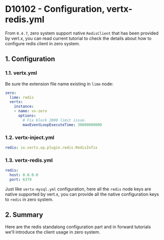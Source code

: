 # D10102 - Configuration, vertx-redis.yml

From `0.4.7`, zero system support native `RedisClient` that has been provided by vert.x, you can read current tutorial to check the details about how to configure redis client in zero system.

## 1. Configuration

### 1.1. vertx.yml

Be sure the extension file name existing in `lime` node:

```yaml
zero:
  lime: redis
  vertx:
    instance:
    - name: vx-zero
      options:
        # Fix block 2000 limit issue.
        maxEventLoopExecuteTime: 30000000000
```

### 1.2. vertx-inject.yml

```yaml
redis: io.vertx.up.plugin.redis.RedisInfix
```

### 1.3. vertx-redis.yml

```yaml
redis:
  host: 0.0.0.0
  port: 6379
```

Just like `vertx-mysql.yml` configuration, here all the `redis` node keys are native supported by vert.x, you can provide all the native configuration keys to `redis` in zero system.

## 2. Summary

Here are the redis standalong configuration part and in forward tutorials we'll introduce the client usage in zero system.

